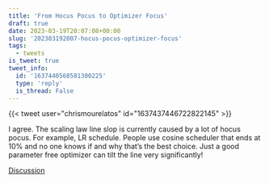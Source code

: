 ```yaml
---
title: 'From Hocus Pocus to Optimizer Focus'
draft: true
date: 2023-03-19T20:07:08+00:00
slug: '202303192007-hocus-pocus-optimizer-focus'
tags:
  - tweets
is_tweet: true
tweet_info:
  id: '1637440568581300225'
  type: 'reply'
  is_thread: False
---
```




{{< tweet user="chrismourelatos" id="1637437446722822145" >}}

I agree. The scaling law line slop is currently caused by a lot of hocus pocus. For example, LR schedule. People use cosine scheduler that ends at 10% and no one knows if and why that’s the best choice. Just a good parameter free optimizer can tilt the line very significantly!

[Discussion](https://x.com/sytelus/status/1637440568581300225)
